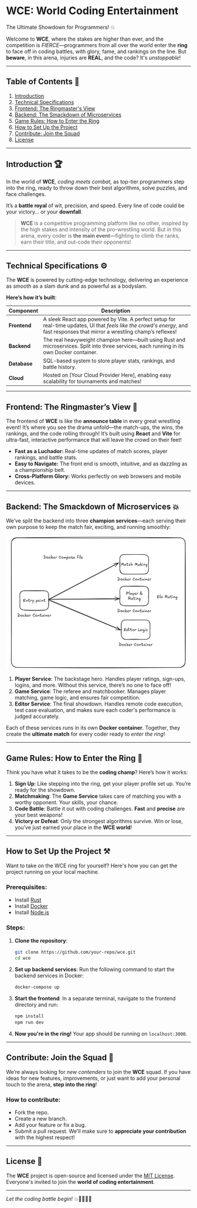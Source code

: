 # **WCE: World Coding Entertainment**  
The Ultimate Showdown for Programmers! 💥

Welcome to **WCE**, where the stakes are higher than ever, and the competition is *FIERCE*—programmers from all over the world enter the **ring** to face off in coding battles, with glory, fame, and rankings on the line. But **beware**, in this arena, injuries are **REAL**, and the code? It's *unstoppable*!

---

## **Table of Contents** 📜  
1. [Introduction](#introduction)
2. [Technical Specifications](#technical-specifications)
3. [Frontend: The Ringmaster's View](#frontend-the-ringmasters-view)
4. [Backend: The Smackdown of Microservices](#backend-the-smackdown-of-microservices)
5. [Game Rules: How to Enter the Ring](#game-rules-how-to-enter-the-ring)
6. [How to Set Up the Project](#how-to-set-up-the-project)
7. [Contribute: Join the Squad](#contribute-join-the-squad)
8. [License](#license)

---

## **Introduction** 🏆  
In the world of **WCE**, *coding meets combat*, as top-tier programmers step into the ring, ready to throw down their best algorithms, solve puzzles, and face challenges. 

It’s a **battle royal** of wit, precision, and speed. Every line of code could be your victory… or your **downfall**.

> **WCE** is a competitive programming platform like no other, inspired by the high stakes and intensity of the pro-wrestling world. But in this arena, every coder is **the main event**—fighting to climb the ranks, earn their title, and out-code their opponents!

---

## **Technical Specifications** ⚙️  

The **WCE** is powered by cutting-edge technology, delivering an experience as smooth as a slam dunk and as powerful as a bodyslam. 

**Here’s how it’s built**:

| Component | Description |
| --------- | ----------- |
| **Frontend** | A sleek React app powered by Vite. A perfect setup for real-time updates, UI that *feels like the crowd's energy*, and fast responses that mirror a wrestling champ’s reflexes! |
| **Backend** | The real heavyweight champion here—built using Rust and microservices. Split into three services, each running in its own Docker container. |
| **Database** | SQL-based system to store player stats, rankings, and battle history. |
| **Cloud** | Hosted on [Your Cloud Provider Here], enabling easy scalability for tournaments and matches! |

---

## **Frontend: The Ringmaster’s View** 🎤

The frontend of **WCE** is like the **announce table** in every great wrestling event! It’s where you see the drama unfold—the match-ups, the wins, the rankings, and the code rolling through! It’s built using **React** and **Vite** for ultra-fast, interactive performance that will leave the crowd on their feet!

- **Fast as a Luchador:** Real-time updates of match scores, player rankings, and battle stats.
- **Easy to Navigate:** The front end is smooth, intuitive, and as dazzling as a championship belt.
- **Cross-Platform Glory:** Works perfectly on web browsers and mobile devices.

---

## **Backend: The Smackdown of Microservices** 💥  

We’ve split the backend into three **champion services**—each serving their own purpose to keep the match fair, exciting, and running smoothly:

![Backend Architecture Diagram](./assets/backend-arch.png)

1. **Player Service**: The backstage hero. Handles player ratings, sign-ups, logins, and more. Without this service, there’s no one to face off!
2. **Game Service**: The referee and matchbooker. Manages player matching, game logic, and ensures fair competition.
3. **Editor Service**: The final showdown. Handles remote code execution, test case evaluation, and makes sure each coder's performance is judged accurately.

Each of these services runs in its own **Docker container**. Together, they create the **ultimate match** for every coder ready to *enter the ring*!

---

## **Game Rules: How to Enter the Ring** 🥊

Think you have what it takes to be the **coding champ**? Here’s how it works:

1. **Sign Up**: Like stepping into the ring, get your player profile set up. You’re ready for the showdown.
2. **Matchmaking**: The **Game Service** takes care of matching you with a worthy opponent. Your skills, your chance.
3. **Code Battle**: Battle it out with coding challenges. **Fast** and **precise** are your best weapons!
4. **Victory or Defeat**: Only the strongest algorithms survive. Win or lose, you’ve just earned your place in the **WCE world**!

---

## **How to Set Up the Project** ⚒️

Want to take on the WCE ring for yourself? Here's how you can get the project running on your local machine.

### **Prerequisites**:
- Install [Rust](https://www.rust-lang.org/)
- Install [Docker](https://www.docker.com/)
- Install [Node.js](https://nodejs.org/)

### **Steps**:
1. **Clone the repository**:
    ```bash
    git clone https://github.com/your-repo/wce.git
    cd wce
    ```
2. **Set up backend services**:
    Run the following command to start the backend services in Docker:
    ```bash
    docker-compose up
    ```

3. **Start the frontend**:
    In a separate terminal, navigate to the frontend directory and run:
    ```bash
    npm install
    npm run dev
    ```

4. **Now you're in the ring!** Your app should be running on `localhost:3000`.

---

## **Contribute: Join the Squad** 🏅  

We’re always looking for *new contenders* to join the **WCE** squad. If you have ideas for new features, improvements, or just want to add your personal touch to the arena, **step into the ring**!

### **How to contribute**:
- Fork the repo.
- Create a new branch.
- Add your feature or fix a bug.
- Submit a pull request. We'll make sure to **appreciate your contribution** with the highest respect!

---

## **License** 📜  

The **WCE** project is open-source and licensed under the [MIT License](LICENSE). Everyone's invited to join the **world of coding entertainment**.

---

*Let the coding battle begin!* 💥👨‍💻👩‍💻
